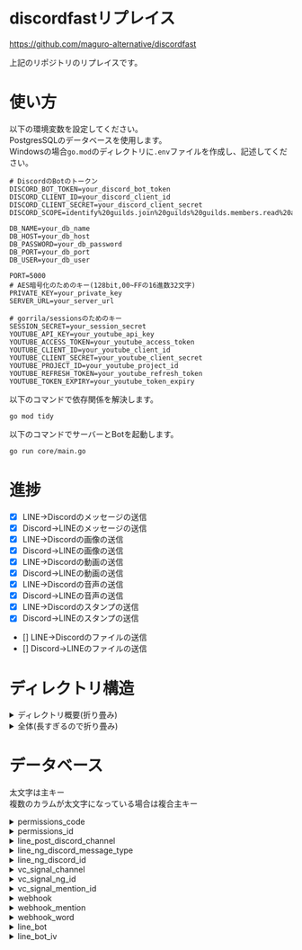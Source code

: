 # discordfastリプレイス

https://github.com/maguro-alternative/discordfast

上記のリポジトリのリプレイスです。

# 使い方
以下の環境変数を設定してください。  
PostgresSQLのデータベースを使用します。  
Windowsの場合```go.mod```のディレクトリに```.env```ファイルを作成し、記述してください。  

```plaintext
# DiscordのBotのトークン
DISCORD_BOT_TOKEN=your_discord_bot_token
DISCORD_CLIENT_ID=your_discord_client_id
DISCORD_CLIENT_SECRET=your_discord_client_secret
DISCORD_SCOPE=identify%20guilds.join%20guilds%20guilds.members.read%20applications.builds.read%20connections

DB_NAME=your_db_name
DB_HOST=your_db_host
DB_PASSWORD=your_db_password
DB_PORT=your_db_port
DB_USER=your_db_user

PORT=5000
# AES暗号化のためのキー(128bit,00~FFの16進数32文字)
PRIVATE_KEY=your_private_key
SERVER_URL=your_server_url

# gorrila/sessionsのためのキー
SESSION_SECRET=your_session_secret
YOUTUBE_API_KEY=your_youtube_api_key
YOUTUBE_ACCESS_TOKEN=your_youtube_access_token
YOUTUBE_CLIENT_ID=your_youtube_client_id
YOUTUBE_CLIENT_SECRET=your_youtube_client_secret
YOUTUBE_PROJECT_ID=your_youtube_project_id
YOUTUBE_REFRESH_TOKEN=your_youtube_refresh_token
YOUTUBE_TOKEN_EXPIRY=your_youtube_token_expiry
```

以下のコマンドで依存関係を解決します。
```
go mod tidy
```

以下のコマンドでサーバーとBotを起動します。  
```bash
go run core/main.go
```
# 進捗

- [x] LINE→Discordのメッセージの送信
- [x] Discord→LINEのメッセージの送信
- [x] LINE→Discordの画像の送信
- [x] Discord→LINEの画像の送信
- [x] LINE→Discordの動画の送信
- [x] Discord→LINEの動画の送信
- [x] LINE→Discordの音声の送信
- [x] Discord→LINEの音声の送信
- [x] LINE→Discordのスタンプの送信
- [x] Discord→LINEのスタンプの送信
- [] LINE→Discordのファイルの送信
- [] Discord→LINEのファイルの送信

# ディレクトリ構造

<details>
    <summary>ディレクトリ概要(折り畳み)</summary>

```plaintext
.
├── bot                         // DiscordBotを動かすためのディレクトリ
│   ├── cogs                    // DiscordBotのコグ
│   │   └── on_message_create   // メッセージが送信されたときのデータベースの操作
|   ├── commands                // スラッシュコマンド
│   ├── config                  // 環境変数設定ファイル
│   └── main.go
├── core                        // サーバーとBotを動かすためのディレクトリ
│   ├── config                  // 環境変数設定ファイル
│   │   ├── internal
│   │   │   └── env.go
│   │   └── config.go
|   ├── main.go
│   └── schema.sql              // データベースのスキーマ
├── fixtures                    // データベースのテスト用のフィクスチャ
├── pkg                         // 共通のパッケージ
│   ├── crypto                  // 暗号化関連のパッケージ
│   ├── db                      // データベース関連のパッケージ
│   ├── line                    // LINEBot関連のパッケージ
│   └── youtube                 // YouTube関連のパッケージ
├── web                         // Webサーバーを動かすためのディレクトリ
│   ├── components              // Webサーバーのコンポーネント
│   ├── config                  // 環境変数設定ファイル
│   ├── handler                 // Webサーバーのハンドラ
│   ├── middleware              // Webサーバーのミドルウェア
│   ├── service                 // Webサーバーのサービス
│   ├── shared                  // Webサーバー内での共通のパッケージ
│   └── templates               // WebサーバーのHTMLテンプレート
├── .gitignore
├── go.mod
├── go.sum
└── README.md
```

</details>

<details>
    <summary>全体(長すぎるので折り畳み)</summary>

```plaintext
.
├── bot
│   ├── cogs
│   │   ├── on_message_create                       // メッセージが送信されたときのデータベースの操作
│   │   │   ├── entity.go
│   │   │   ├── repository_test.go
│   │   │   └── repository.go
│   │   ├── cog_handler.go                          // ここでcogを登録
│   │   ├── on_message_create.go                    // discord内でメッセージが送信されたときの処理
│   │   └── vc_signal.go                            // ボイスチャンネルのステータス変化時の処理
|   ├── commands
|   |   ├── command_handler.go                      // ここでコマンドを登録
|   |   └── ping.go                                 // pingコマンド
│   ├── config                                      // 環境変数設定ファイル
│   │   ├── internal
│   │   │   └── env.go
│   │   └── config.go
│   └── main.go                                     // Botメイン関数
├── core
│   ├── config                                      // 環境変数設定ファイル
│   │   ├── internal
│   │   │   └── env.go
│   │   └── config.go
|   ├── main.go
│   └── schema.sql                                  // データベースのスキーマ
├── fixtures
│   ├── fixtures.go
│   ├── line_bot_iv.go
│   ├── line_bot.go
|   ├── line_ng_discord_id.go
|   ├── line_ng_discord_message_type.go
│   ├── line_post_discord_chennel.go
│   ├── permissions_code.go
│   ├── permissions_id.go
│   ├── vc_signal_channel.go
│   ├── vc_signal_mention_id.go
│   ├── vc_signal_ng_id.go
│   ├── webhook_mention.go
│   ├── webhook_word.go
│   └── webhook.go
├── pkg
│   ├── crypto
│   │   ├── aes.go
│   │   └── aes_test.go
│   ├── db
│   │   ├── db.go
│   │   └── db_test.go
│   ├── line
│   │   ├── get_bot_info.go
│   │   ├── get_friend_count.go
│   │   ├── get_group_count.go
│   │   ├── get_message_content.go
│   │   ├── get_profile.go
│   │   ├── get_pushlimit.go
│   │   ├── get_totalpush_count.go
│   │   ├── line_message.go
│   │   ├── line_notify.go
│   │   └── line.go
│   └── youtube
│       ├── create_client_secret.go
│       ├── create_oauth2.go
│       └── youtube.go
├── web
│   ├── components
│   │   ├── discord_account_pop.go
│   │   ├── entity.go
│   │   ├── line_account_pop.go
│   │   ├── line_post_discord_chennel.go
│   │   ├── linetoken.go
│   │   └── submittag.go
│   ├── config
│   │   ├── internal
│   │   │   └── env.go
│   │   └── config.go
│   ├── handler
│   │   ├── api
│   │   │   ├── group
│   │   │   │   ├── internal
│   │   │   │   │   ├── entity.go
│   │   │   │   │   ├── repository_test.go
│   │   │   │   │   └── repository.go
│   │   │   │   └── group.go
│   │   |   ├── line_post_discord_chennel
│   │   │   │   ├── internal
│   │   │   │   │   ├── entity.go
│   │   │   │   │   ├── repository_test.go
│   │   │   │   │   └── repository.go
│   │   │   │   └── line_post_discord_chennel.go
│   │   │   ├── line_bot
│   │   │   │   ├── internal
│   │   │   │   │   ├── entity.go
│   │   │   │   │   ├── hmac.go
│   │   │   │   │   ├── repository_test.go
│   │   │   │   │   └── repository.go
│   │   │   │   ├── entity.go
│   │   │   │   └── line_bot.go
│   │   │   └── linetoken
│   │   │       ├── internal
│   │   │       │   ├── entity.go
│   │   │       │   ├── repository_test.go
│   │   │       │   └── repository.go
│   │   │       └── linetoken.go
│   │   ├── callback
│   │   │   ├── discord_callback
│   │   │   │   └── callback.go
│   │   │   └── line_callback
│   │   │       └── callback.go
│   │   ├── login
│   │   │   ├── discord_login
│   │   │   │   └── discord_login.go
│   │   │   └── line_login
│   │   │       ├── internal
│   │   │       │   ├── entity.go
│   │   │       │   ├── repository_test.go
│   │   │       │   └── repository.go
│   │   │       └── line_login.go
│   │   ├── logout
│   │   │   ├── discord_logout
│   │   │   │   └── discord_logout.go
│   │   │   └── line_logout
│   │   │       └── line_logout.go
│   │   ├── views
│   │   │   ├── group
│   │   │   │   ├── internal
│   │   │   │   │   ├── entity.go
│   │   │   │   │   ├── repository_test.go
│   │   │   │   │   └── repository.go
│   │   │   │   └── group.go
│   │   │   ├── guildid
│   │   │   │   ├── line_post_discord_chennel
│   │   │   │   │   ├── internal
│   │   │   │   │   │   ├── entity.go
│   │   │   │   │   │   ├── repository_test.go
│   │   │   │   │   │   └── repository.go
│   │   │   │   │   └── line_post_discord_chennel.go
│   │   │   │   ├── line_token
│   │   │   │   │   ├── internal
│   │   │   │   │   │   ├── entity.go
│   │   │   │   │   │   ├── repository_test.go
│   │   │   │   │   │   └── repository.go
│   │   │   │   │   └── linetoken.go
│   │   │   │   └── guildid.go
│   │   │   ├── guilds
│   │   │   │   └── guilds.go
│   │   │   └── index.go
│   ├── middleware
│   │   └── middleware.go
│   ├── service
│   │   ├── discord_oauth2.go
│   │   └── index.go
│   ├── shared
│   │   ├── permission
│   │   │   ├── internal
│   │   │   │   ├── entity.go
│   │   │   │   ├── repository_test.go
│   │   │   │   └── repository.go
│   │   │   ├── check_discord_permission.go
│   │   │   └── check_line_permission.go
│   │   └── session
│   │       ├── getoauth
│   │       │   ├── get_discord_oauth.go
│   │       │   └── get_line_oauth.go
│   │       └── model
│   │           └── entity.go
│   └── templates
│       ├── static
│       │   ├── img
│       │   │   └── logo.png
│       │   └── js
│       │       ├── group.js
│       │       ├── line_post_discord_chennel.js
│       │       ├── linetoken.js
│       │       └── popover.js
│       ├── views
│       │   ├── group
│       │   │   └── group.html
│       │   ├── guildid
│       │   │   ├── line_post_discord_chennel.html
│       │   │   └── linetoken.html
│       │   ├── guilds
│       │   │   └── guilds.html
|       │   ├── login
│       │   │   └── line_login.html
│       │   └── guildid.html
│       ├── index.html
│       └── layout.html
├── .gitignore
├── go.mod
├── go.sum
└── README.md
```

</details>

# データベース

太文字は主キー  
複数のカラムが太文字になっている場合は複合主キー  

<details>
    <summary>permissions_code</summary>

サーバーの権限設定を保存するテーブル  
権限コードをすべて満たすユーザーが設定変更を行える  

|カラム名|型|説明|
|---|---|---|
|***guild_id***|TEXT|DiscordサーバーのID|
|***type***|TEXT|権限の種類 (line_post_discord_channel, line_bot, vc_signal, webhook)|
|code|BIGINT|Discordの権限コード、詳細は[こちら](https://discord.com/developers/docs/topics/permissions)|

</details>

<details>
    <summary>permissions_id</summary>

サーバーの権限設定を保存するテーブル
ここに保存されているユーザーやロールは、```permission```と同じ権限を持っているということになる

|カラム名|型|説明|
|---|---|---|
|***guild_id***|TEXT|DiscordサーバーのID|
|***type***|TEXT|権限の種類 (line_post_discord_channel, line_bot, vc_signal, webhook)|
|***target_type***|TEXT|権限の対象の種類 (role, user)|
|***target_id***|TEXT|権限の対象ID (ユーザーID、ロールID)|
|permission|TEXT|権限レベル(read, write, all)|

</details>

<details>
    <summary>line_post_discord_channel</summary>

DiscordからLINEグループにメッセージを送信するための設定を保存するテーブル

|カラム名|型|説明|
|---|---|---|
|***channel_id***|TEXT|DiscordのチャンネルID|
|guild_id|TEXT|DiscordのサーバーID|
|ng|BOOLEAN|LINEに送信NGのチャンネルかどうか|
|bot_message|BOOLEAN|DiscordBotのメッセージを送信するかどうか|

</details>

<details>
    <summary>line_ng_discord_message_type</summary>

LINEに送信NGのDiscordメッセージの種類を保存するテーブル  
discordgo.MessageTypeで使用されている定数(0~23)と同じ値を使用する  

|カラム名|型|説明|
|---|---|---|
|***channel***|TEXT|DiscordのチャンネルID|
|guild_id|TEXT|DiscordのサーバーID|
|***type***|INTEGER|メッセージの種類(ピン止め、スレッド、スレッドの返信)|

</details>

<details>
    <summary>line_ng_discord_id</summary>

LINEへ送信しないDiscordユーザー、ロールを保存するテーブル  
ここに保存されているユーザー、ロールを持つユーザーはLINEにメッセージが送信されない  

|カラム名|型|説明|
|---|---|---|
|***channel***|TEXT|DiscordのチャンネルID|
|guild_id|TEXT|DiscordのサーバーID|
|***id***|TEXT|ID|
|id_type|TEXT|IDの種類 (user, role)|

</details>

<details>
    <summary>vc_signal_channel</summary>

ボイスチャンネル入退出の通知設定を保存するテーブル

|カラム名|型|説明|
|---|---|---|
|***vc_channel_id***|TEXT|DiscordのボイスチャンネルID|
|guild_id|TEXT|DiscordのサーバーID|
|send_signal|BOOLEAN|L通知を送信するかどうか|
|send_channel_id|TEXT|通知を送信するチャンネルID|
|join_bot|BOOLEAN|ボイスチャンネルにBotが入室したときの通知を送信するかどうか|
|everyone_mention|BOOLEAN|通知を送信するときに@everyoneを使用するかどうか|

</details>

<details>
    <summary>vc_signal_ng_id</summary>

指定されたユーザー、ロールがボイスチャンネルに参加した場合通知しない

|カラム名|型|説明|
|---|---|---|
|***vc_channel_id***|TEXT|DiscordのボイスチャンネルID|
|guild_id|TEXT|DiscordのサーバーID|
|***id***|TEXT|ID|
|id_type|TEXT|IDの種類 (user, role)|

</details>

<details>
    <summary>vc_signal_mention_id</summary>

ボイスチャンネルの通知の際にメンションするユーザー、ロールを保存するテーブル

|カラム名|型|説明|
|---|---|---|
|***vc_channel_id***|TEXT|DiscordのボイスチャンネルID|
|guild_id|TEXT|DiscordのサーバーID|
|***id***|TEXT|ID|
|id_type|TEXT|IDの種類 (user, role)|

</details>

<details>
    <summary>webhook</summary>

DiscordのWebhookの送信設定を保存するテーブル

|カラム名|型|説明|
|---|---|---|
|***webhook_serial_id***|SERIAL|Webhookの投稿内容の識別ID|
|guild_id|TEXT|DiscordのサーバーID|
|webhook_id|TEXT|WebhookのID|
|subscription_type|TEXT|読み取るもの(YouTube,NicoNico)|
|subscription_id|TEXT|上記のサービスで投稿者を識別できるもの|
|last_posted_at|TIMESTAMP|最後に投稿した日時|

</details>

<details>
    <summary>webhook_mention</summary>

Webhookの送信時にメンションするユーザー、ロールを保存するテーブル

|カラム名|型|説明|
|---|---|---|
|***webhook_serial_id***|SERIAL|Webhookの投稿内容の識別ID|
|***id***|TEXT|ID|
|id_type|TEXT|IDの種類 (user, role)|

</details>

<details>
    <summary>webhook_word</summary>

Webhookの送信時に特定の単語が含まれていた場合にメンションするユーザー、ロールを保存するテーブル  
Twitter運用時使用していたが現在死に要素  
conditionsは投稿時の条件を示す(ng_orはいずれかの単語が含まれていれば投稿しない。search_andは全ての単語が含まれていれば投稿する。mention_orはいずれかの単語が含まれていればメンションする。)

|カラム名|型|説明|
|---|---|---|
|***webhook_serial_id***|SERIAL|Webhookの投稿内容の識別ID|
|***word***|TEXT|メンションする単語|
|conditions|TEXT|投稿時の条件(ng_or ng_and search_or search_and mention_or mention_and)|

</details>

<details>
    <summary>line_bot</summary>

LINEBotの設定を保存するテーブル  
LINEBotのアクセストークン、チャンネルシークレットなどをAES暗号化して保存する

|カラム名|型|説明|
|---|---|---|
|***guild_id***|TEXT|DiscordのサーバーID|
|line_notify_token|BYTEA|LINE Notifyのトークン(AESで暗号化)|
|line_bot_token|BYTEA|LINEBotのアクセストークン(AESで暗号化)|
|line_bot_secret|BYTEA|LINEBotのチャンネルシークレット(AESで暗号化)|
|line_group_id|BYTEA|LINEのグループID(AESで暗号化)|
|line_client_id|BYTEA|LINEのクライアントID(AESで暗号化)|
|line_client_secret|BYTEA|LINEのクライアントシークレット(AESで暗号化)|
|default_channel_id|TEXT|LINEに送信するチャンネルID|
|debug_mode|BOOLEAN|デバッグモードかどうか(オンにするとLINEグループにメッセージを送信するたびLINEのグループIDが返ってくる)|

</details>

<details>
    <summary>line_bot_iv</summary>

LINEBotの復号化に使用するIVを保存するテーブル

|カラム名|型|説明|
|---|---|---|
|***guild_id***|TEXT|DiscordのサーバーID|
|line_notify_token_iv|BYTEA|LINE NotifyトークンのIV|
|line_bot_token_iv|BYTEA|LINEBotのアクセストークンのIV|
|line_bot_secret_iv|BYTEA|LINEBotのチャンネルシークレットのIV|
|line_group_id_iv|BYTEA|LINEのグループIDのIV|
|line_client_id_iv|BYTEA|LINEのクライアントIDのIV|
|line_client_secret_iv|BYTEA|LINEのクライアントシークレットのIV|

</details>
